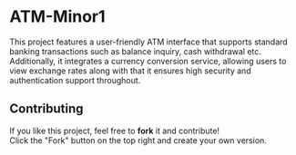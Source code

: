# ATM-Minor1
This project features a user-friendly ATM interface that supports standard banking transactions such as balance inquiry, 
cash withdrawal etc. Additionally, it integrates a currency conversion service, 
allowing users to view exchange rates along with that it ensures high security and authentication support throughout.


## Contributing
If you like this project, feel free to **fork** it and contribute!  
Click the "Fork" button on the top right and create your own version.  
